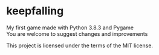 # keepfalling
My first game made with Python 3.8.3 and Pygame  
You are welcome to suggest changes and improvements

This project is licensed under the terms of the MIT license.
